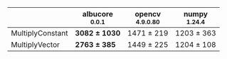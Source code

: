 |                |albucore<br><small>0.0.1</small>|opencv<br><small>4.9.0.80</small>|numpy<br><small>1.24.4</small>|
|----------------|--------------------------------|---------------------------------|------------------------------|
|MultiplyConstant|**3082 ± 1030**                 |1471 ± 219                       |1203 ± 363                    |
|MultiplyVector  |**2763 ± 385**                  |1449 ± 225                       |1204 ± 108                    |
